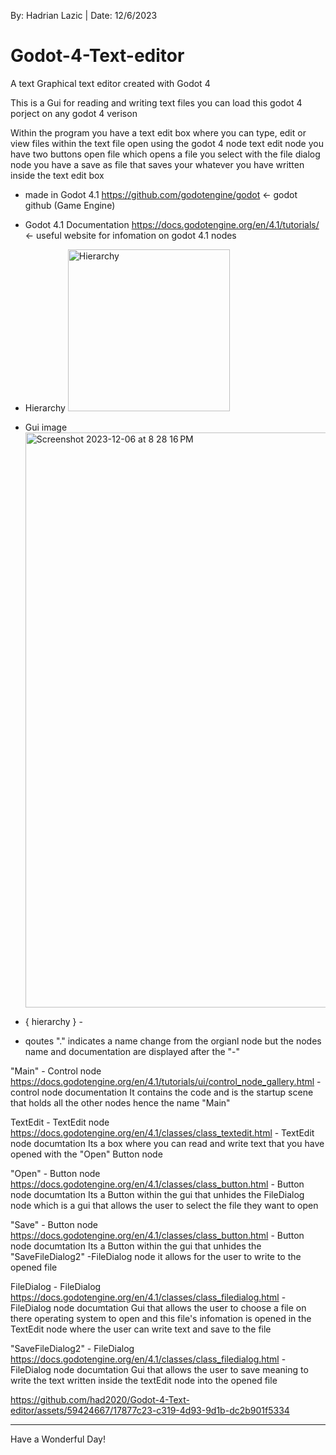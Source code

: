 By: Hadrian Lazic | Date: 12/6/2023

# Godot-4-Text-editor 
A text Graphical text editor created with Godot 4

This is a Gui for reading and writing text files 
you can load this godot 4 porject on any godot 4 verison 

Within the program you have a text edit box where you can type, edit or view 
files within the text file open using the godot 4 node text edit node
you have two buttons open file which opens a file you select with the file dialog node 
you have a save as file that saves your whatever you have written inside the text edit box

- made in Godot 4.1 https://github.com/godotengine/godot <- godot github (Game Engine)
- Godot 4.1 Documentation https://docs.godotengine.org/en/4.1/tutorials/ <- useful website for infomation on godot 4.1 nodes
  
- Hierarchy <img width="259" alt="Hierarchy" src="https://github.com/had2020/Godot-4-Text-editor/assets/59424667/6c4f80ee-23bf-4714-8200-193abb44fadc">

- Gui image <img width="920" alt="Screenshot 2023-12-06 at 8 28 16 PM" src="https://github.com/had2020/Godot-4-Text-editor/assets/59424667/45390690-48ec-44ce-8654-7369d02166fe">

- { hierarchy } -

* qoutes "." indicates a name change from the orgianl node but the nodes name and documentation are displayed after the "-"

"Main" - Control node 
https://docs.godotengine.org/en/4.1/tutorials/ui/control_node_gallery.html - control node documentation
It contains the code and is the startup scene that holds all the other nodes hence the name "Main"

TextEdit - TextEdit node
https://docs.godotengine.org/en/4.1/classes/class_textedit.html - TextEdit node documtation 
Its a box where you can read and write text that you have opened with the "Open" Button node 

"Open" - Button node
https://docs.godotengine.org/en/4.1/classes/class_button.html - Button node documtation
Its a Button within the gui that unhides the FileDialog node which is a gui that allows the user to select the file they want to open

"Save" - Button node
https://docs.godotengine.org/en/4.1/classes/class_button.html - Button node documtation
Its a Button within the gui that unhides the "SaveFileDialog2" -FileDialog node it allows for the user to write to the opened file

FileDialog - FileDialog
https://docs.godotengine.org/en/4.1/classes/class_filedialog.html - FileDialog node documtation
Gui that allows the user to choose a file on there operating system to open and this file's infomation is opened in the TextEdit node where the user can write text and save to the file

"SaveFileDialog2" - FileDialog
https://docs.godotengine.org/en/4.1/classes/class_filedialog.html - FileDialog node documtation
Gui that allows the user to save meaning to write the text written inside the textEdit node into the opened file 



https://github.com/had2020/Godot-4-Text-editor/assets/59424667/17877c23-c319-4d93-9d1b-dc2b901f5334



---------------------
Have a Wonderful Day! 
